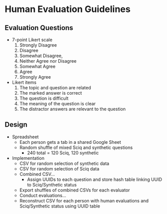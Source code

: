 # Human Evaluation Guidelines

## Evaluation Questions

* 7-point Likert scale
    1) Strongly Disagree
    2) Disagree
    3) Somewhat Disagree, 
    4) Neither Agree nor Disagree
    5) Somewhat Agree
    6) Agree
    7) Strongly Agree
* Likert items
    1) The topic and question are related
    2) The marked answer is correct
    3) The question is difficult
    4) The meaning of the question is clear
    5) The distractor answers are relevant to the question

## Design

* Spreadsheet
    * Each person gets a tab in a shared Google Sheet
    * Random shuffle of mixed Sciq and synthetic questions
        * 240 total = 120 Sciq, 120 synthetic
* Implementation
    * CSV for random selection of synthetic data
    * CSV for random selection of Sciq data
    * Combined CSV...
        * Assign UUIDs to each question and store hash table linking UUID to Sciq/Synthetic status
    * Export shuffles of combined CSVs for each evaluator
    * Conduct evaluations...
    * Reconstruct CSV for each person with human evaluations and Sciq/Synthetic status using UUID
      table
